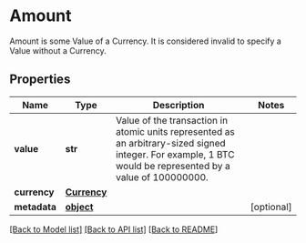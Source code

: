 # Amount

Amount is some Value of a Currency. It is considered invalid to specify a Value without a Currency.
## Properties
Name | Type | Description | Notes
------------ | ------------- | ------------- | -------------
**value** | **str** | Value of the transaction in atomic units represented as an arbitrary-sized signed integer. For example, 1 BTC would be represented by a value of 100000000. | 
**currency** | [**Currency**](Currency.md) |  | 
**metadata** | [**object**](.md) |  | [optional] 

[[Back to Model list]](../README.md#documentation-for-models) [[Back to API list]](../README.md#documentation-for-api-endpoints) [[Back to README]](../README.md)



